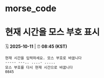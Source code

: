 # morse_code
# 현재 시간을 모스 부호 표시
<!-- MORSE_TIME_START -->
🗓️ **2025-10-11** | ⏰ **08:45 (KST)**

```
현재 시간을 입력하세요. 모스 부호로 바꿉니다
----- ---.. ....- .....
모스 부호를 다시 현재 시간으로 바꿉니다
0845
```
<!-- MORSE_TIME_END -->
